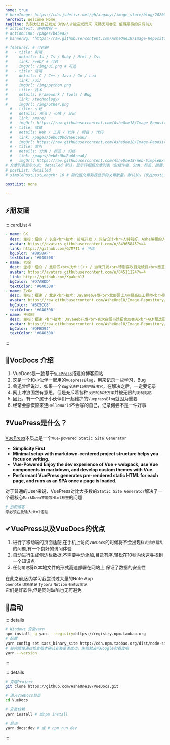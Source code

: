 ```yaml
---
home: true
# heroImage: https://cdn.jsdelivr.net/gh/xugaoyi/image_store/blog/20200409124835.png
heroText: Welcome Home
tagline: 先努力让自己发光 对的人才能迎光而来 来路无可眷恋 值得期待的只有前方
# actionText: 使用教程 →
# actionLink: /pages/b45ea2/
# bannerBg: 'https://raw.githubusercontent.com/AsheOne18/Image-Repository/main/Image/bg02.jpg' # auto => 网格纹背景(有bodyBgImg时无背景)，默认 | none => 无 | '大图地址' | background: 自定义背景样式     

# features: # 可选的
#   - title: 前端
#     details: Js / Ts / Ruby / Html / Css
#     link: /web/ # 可选
#     imgUrl: /img/ui.png # 可选
#   - title: 后端
#     details: C / C++ / Java / Go / Lua
#     link: /ui/
#     imgUrl: /img/python.png
#   - title: 技术
#     details: Framework / Tools / Bug
#     link: /technology/
#     imgUrl: /img/other.png
  # - title: 小记
  #   details: 鸡汤 / 心情 / 日记
  #   link: /more/
  #   imgUrl: https://raw.githubusercontent.com/AsheOne18/Image-Repository/main/Image/qin.png
  # - title: 收藏
  #   details: Web / 工具 / 软件 / 项目 / 代码
  #   link: /pages/beb6c0bd8a66cea6/
  #   imgUrl: https://raw.githubusercontent.com/AsheOne18/Image-Repository/main/Image/ZzGo.png
  # - title: 索引
  #   details: 分类 / 标签 / 归档
  #   link: /pages/beb6c0bd8a66cea6/
  #   imgUrl: https://raw.githubusercontent.com/AsheOne18/Web-SimpleExample-MusicPlayer/main/img/11.jpg
# 文章列表显示方式: detailed 默认，显示详细版文章列表（包括作者、分类、标签、摘要、分页等）| simple => 显示简约版文章列表（仅标题和日期）| none 不显示文章列表
# postList: detailed
# simplePostListLength: 10 # 简约版文章列表显示的文章数量，默认10。（仅在postList设置为simple时生效）

postList: none

---
```

## ⚡朋友圈
::: cardList 4
```yaml
- name: GK
  desc: 坐标：纽约 / 长岛<br>技术：前端开发 / 网站设计<br>人特别好，Ashe编程的入门导师<br>全地球上最帅的页面仔
  avatar: https://avatars.githubusercontent.com/u/84965845?v=4 
  link: https://github.com/G7M7T1 # 可选
  bgColor: '#8958AF' 
  textColor: '#040308' 
- name: 老徐
  desc: 坐标：纽约 / 皇后区<br>技术：C++ / 游戏开发<br>特别喜欢百鬼綾目<br>愿意为了她花300美金买一个枕套
  avatar: https://avatars.githubusercontent.com/u/84511124?v=4 
  link: https://github.com/Xpakeb13 
  bgColor: '#D7ABDD' 
  textColor: '#040308' 
- name: ZzGo
  desc: 坐标：福建 / 北京<br>技术：JavaWeb开发<br>北邮硕士/网易高级工程师<br>我的亲表哥，工作是教我Debug
  avatar: https://raw.githubusercontent.com/AsheOne18/Image-Repository/main/Image/ZzGo.png
  bgColor: '#6C5CC8' 
  textColor: '#040308' 
- name: 王楠钦
  desc: 坐标：福建 <br>技术：JavaWeb开发<br>喜欢在图书馆把舍友卷死<br>ACM预选冠军<br>初中同学，好久不见
  avatar: https://raw.githubusercontent.com/AsheOne18/Image-Repository/main/Image/qin.png
  bgColor: '#DFBD94' 
  textColor: '#040308' 
```
:::

## 🚀VocDocs 介绍
1. VucDocs是一款基于[`VuePress`](https://vuepress.vuejs.org/)搭建的博客网站
2. 这是一个和小伙伴一起用的`VuepressBlog`，用来记录一些学习，Bug
3. 鲁迅曾经说过，如果一个`Bug没法在15秒内解决它`，在解决之后，一定要记录
4. 网上冲浪固然有意思，但是充斥着各种`没用的解决方案`并被无限的`复制黏贴`
5. 因此，有一个属于小伙伴们一起维护的`VuepressBlog`就固为重要
6. 经常会感慨原来连`HelloWorld`不会写的自己，记录何尝不是一件好事
## ❓VuePress是什么？
[VuePress](https://vuepress.vuejs.org/)本质上是一个`Vue-powered Static Site Generator`

- **Simplicity First**
- **Minimal setup with markdown-centered project structure helps you focus on writing.**
- **Vue-Powered
Enjoy the dev experience of Vue + webpack, use Vue components in markdown, and develop custom themes with Vue.**
- **Performant
VuePress generates pre-rendered static HTML for each page, and runs as an SPA once a page is loaded.**

对于普通的User来说，VuePress对比大多数的`Static Site Generator`解决了一个最核心`MarkDown不能写Html标签`的问题
```Bash
# 别的博客
您必须在此输入Html语法
```
## ✔VuePress以及VueDocs的优点
1. 进行了移动端的页面适配,在手机上访问`VueDocs`的时候将不会出现`样式排序错乱`的问题,有一个良好的访问体验
2. 自动进行生成侧边栏数据,不需要手动添加,目录有序,轻松在10秒内快速寻找到一个知识点
3. 任何`笔记`将以本地文件的形式高速部署在网站上,保证了数据的安全性
  
在此之前,因为学习我尝试过大量的Note App<br>
`onenote` `印象笔记` `Typora` `Notion` `有道云笔记`<br>
它们是好软件,但是同时缺陷也无可避免

## 🎉启动

::: details
```bash
# Windows 安装yarn
npm install -g yarn --registry=https://registry.npm.taobao.org
# 配置
yarn config set sass_binary_site http://cdn.npm.taobao.org/dist/node-sass -g
# 装完顺便通过检查版本确认安装是否成功，失败就去问Google和百度吧
yarn --version
```
:::


::: details
```bash
# 克隆Project
git clone https://github.com/AsheOne18/VueDocs.git

# 进入VueDocs目录
cd VueDocs

# 安装依赖
yarn install # 或npm install 

# 启动
yarn docs:dev # 或 # npm run dev
```
:::